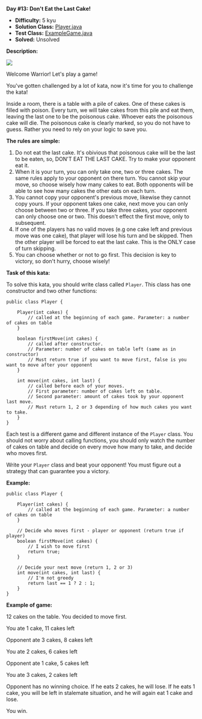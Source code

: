 <b>Day #13: Don't Eat the Last Cake!</b>

* <b>Difficulty:</b> 5 kyu
* <b>Solution Class:</b> [Player.java](Player.java)
* <b>Test Class:</b> [ExampleGame.java](ExampleGame.java)
* <b>Solved:</b> Unsolved

<b>Description:</b>

<img src="http://upload.wikimedia.org/wikipedia/commons/thumb/f/f0/Chickpea_Cakes_-_Kolkata_2011-03-24_2015.JPG/320px-Chickpea_Cakes_-_Kolkata_2011-03-24_2015.JPG"/>

Welcome Warrior! Let's play a game!

You've gotten challenged by a lot of kata, now it's time for you to challenge the kata!

Inside a room, there is a table with a pile of cakes. One of these cakes is filled with poison. Every turn, we will take cakes from this pile and eat them, leaving the last one to be the poisonous cake. Whoever eats the poisonous cake will die. The poisonous cake is clearly marked, so you do not have to guess. Rather you need to rely on your logic to save you.

<b>The rules are simple:</b>

1. Do not eat the last cake. It's obivious that poisonous cake will be the last to be eaten, so, DON'T EAT THE LAST CAKE. Try to make your opponent eat it.
2. When it is your turn, you can only take one, two or three cakes. The same rules apply to your opponent on there turn. You cannot skip your move, so choose wisely how many cakes to eat. Both opponents will be able to see how many cakes the other eats on each turn.
3. You cannot copy your opponent's previous move, likewise they cannot copy yours. If your opponent takes one cake, next move you can only choose between two or three. If you take three cakes, your opponent can only choose one or two. This doesn't effect the first move, only to subsequent.
4. If one of the players has no valid moves (e.g one cake left and previous move was one cake), that player will lose his turn and be skipped. Then the other player will be forced to eat the last cake. This is the ONLY case of turn skipping.
5. You can choose whether or not to go first. This decision is key to victory, so don't hurry, choose wisely!

<b>Task of this kata:</b>

To solve this kata, you should write class called <code>Player</code>. This class has one constructor and two other functions:

<pre><code>public class Player {

    Player(int cakes) {
        // called at the beginning of each game. Parameter: a number of cakes on table
    }

    boolean firstMove(int cakes) {
        // called after constructor.
        // Parameter: number of cakes on table left (same as in constructor)
        // Must return true if you want to move first, false is you want to move after your opponent
    }

    int move(int cakes, int last) {
        // called before each of your moves.
        // First parameter: number of cakes left on table.
        // Second parameter: amount of cakes took by your opponent last move.
        // Must return 1, 2 or 3 depending of how much cakes you want to take.
    }
}</code></pre>

Each test is a different game and different instance of the <code>Player</code> class. You should not worry about calling functions, you should only watch the number of cakes on table and decide on every move how many to take, and decide who moves first.

Write your <code>Player</code> class and beat your opponent! You must figure out a strategy that can guarantee you a victory.

<b>Example:</b>

<pre><code>public class Player {

    Player(int cakes) {
        // called at the beginning of each game. Parameter: a number of cakes on table
    }

    // Decide who moves first - player or opponent (return true if player)
    boolean firstMove(int cakes) {
        // I wish to move first
        return true;
    }

    // Decide your next move (return 1, 2 or 3)
    int move(int cakes, int last) {
        // I'm not greedy
        return last == 1 ? 2 : 1;
    }
}</code></pre>

<b>Example of game:</b>

12 cakes on the table. You decided to move first.

You ate 1 cake, 11 cakes left

Opponent ate 3 cakes, 8 cakes left

You ate 2 cakes, 6 cakes left

Opponent ate 1 cake, 5 cakes left

You ate 3 cakes, 2 cakes left

Opponent has no winning choice. If he eats 2 cakes, he will lose. If he eats 1 cake, you will be left in stalemate situation, and he will again eat 1 cake and lose.

You win.
